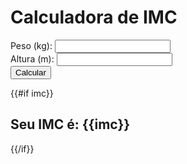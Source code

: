 <!DOCTYPE html>
<html lang="pt-BR">
<head>
  <meta charset="UTF-8">
  <meta name="viewport" content="width=device-width, initial-scale=1.0">
  <title>Calculadora de IMC</title>
</head>
<body>
  <h1>Calculadora de IMC</h1>
  <form action="/calculate" method="post">
    <label for="weight">Peso (kg):</label>
    <input type="text" id="weight" name="weight" required>
    <br>
    <label for="height">Altura (m):</label>
    <input type="text" id="height" name="height" required>
    <br>
    <button type="submit">Calcular</button>
  </form>
  {{#if imc}}
    <h2>Seu IMC é: {{imc}}</h2>
  {{/if}}
</body>
</html>
